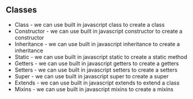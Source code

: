 ## Classes

- Class - we can use built in javascript class to create a class
- Constructor - we can use built in javascript constructor to create a constructor
- Inheritance - we can use built in javascript inheritance to create a inheritance
- Static - we can use built in javascript static to create a static method
- Getters - we can use built in javascript getters to create a getters
- Setters - we can use built in javascript setters to create a setters
- Super - we can use built in javascript super to create a super
- Extends - we can use built in javascript extends to extend a class
- Mixins - we can use built in javascript mixins to create a mixins
